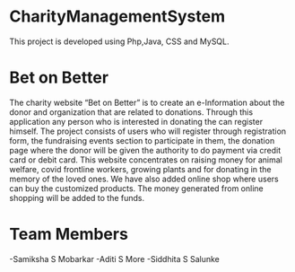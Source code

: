 # CharityManagementSystem
This project is developed using Php,Java, CSS and MySQL.
# Bet on Better
The charity website “Bet on Better” is to create an e-Information about the donor and organization that are
related to donations. Through this application any person who is interested in donating the can register himself.
The project consists of users who will register through registration form, the fundraising events section to
participate in them, the donation page where the donor will be given the authority to do payment via credit
card or debit card. This website concentrates on raising money for animal welfare, covid frontline workers,
growing plants and for donating in the memory of the loved ones. We have also added online shop where users
can buy the customized products. The money generated from online shopping will be added to the funds.
# Team Members
  -Samiksha S Mobarkar
  -Aditi S More
  -Siddhita S Salunke
